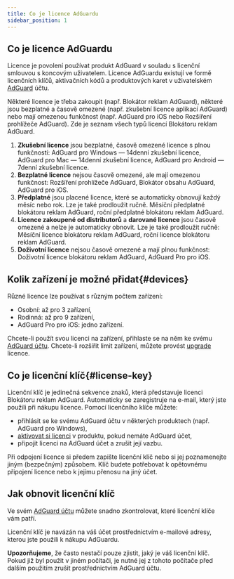```yaml
---
title: Co je licence AdGuardu
sidebar_position: 1
---
```


## Co je licence AdGuardu

Licence je povolení používat produkt AdGuard v souladu s licenční smlouvou s koncovým uživatelem. Licence AdGuardu existují ve formě licenčních klíčů, aktivačních kódů a produktových karet v uživatelském [AdGuard](../../account/register) účtu.

Některé licence je třeba zakoupit (např. Blokátor reklam AdGuard), některé jsou bezplatné a časově omezené (např. zkušební licence aplikací AdGuard) nebo mají omezenou funkčnost (např. AdGuard pro iOS nebo Rozšíření prohlížeče AdGuard). Zde je seznam všech typů licencí Blokátoru reklam AdGuard.

1. **Zkušební licence** jsou bezplatné, časově omezené licence s plnou funkčností: AdGuard pro Windows — 14denní zkušební licence, AdGuard pro Mac — 14denní zkušební licence, AdGuard pro Android — 7denní zkušební licence.
2. **Bezplatné licence** nejsou časově omezené, ale mají omezenou funkčnost: Rozšíření prohlížeče AdGuard, Blokátor obsahu AdGuard, AdGuard pro iOS.
3. **Předplatné** jsou placené licence, které se automaticky obnovují každý měsíc nebo rok. Lze je také prodloužit ručně. Měsíční předplatné blokátoru reklam AdGuard, roční předplatné blokátoru reklam AdGuard.
4. **Licence zakoupené od distributorů** a **darované licence** jsou časově omezené a nelze je automaticky obnovit. Lze je také prodloužit ručně: Měsíční licence blokátoru reklam AdGuard, roční licence blokátoru reklam AdGuard.
5. **Doživotní licence** nejsou časově omezené a mají plnou funkčnost: Doživotní licence blokátoru reklam AdGuard, AdGuard Pro pro iOS.

## Kolik zařízení je možné přidat{#devices}

Různé licence lze používat s různým počtem zařízení:

- Osobní: až pro 3 zařízení,
- Rodinná: až pro 9 zařízení,
- AdGuard Pro pro iOS: jedno zařízení.

Chcete-li použít svou licenci na zařízení, přihlaste se na něm ke svému [AdGuard účtu](../../account/features). Chcete-li rozšířit limit zařízení, můžete provést [upgrade](../payment-options/#upgrade) licence.

## Co je licenční klíč{#license-key}

Licenční klíč je jedinečná sekvence znaků, která představuje licenci Blokátoru reklam AdGuard. Automaticky se zaregistruje na e-mail, který jste použili při nákupu licence. Pomocí licenčního klíče můžete:

- přihlásit se ke svému AdGuard účtu v některých produktech (např. AdGuard pro Windows),
- [aktivovat si licenci](../activation) v produktu, pokud nemáte AdGuard účet,
- připojit licenci na AdGuard účet a zrušit její vazbu.

Při odpojení licence si předem zapište licenční klíč nebo si jej poznamenejte jiným (bezpečným) způsobem. Klíč budete potřebovat k opětovnému připojení licence nebo k jejímu přenosu na jiný účet.

## Jak obnovit licenční klíč

Ve svém [AdGuard účtu](../../account/register) můžete snadno zkontrolovat, které licenční klíče vám patří.

Licenční klíč je navázán na váš účet prostřednictvím e-mailové adresy, kterou jste použili k nákupu AdGuardu.

**Upozorňujeme**, že často nestačí pouze zjistit, jaký je váš licenční klíč. Pokud již byl použit v jiném počítači, je nutné jej z tohoto počítače před dalším použitím zrušit prostřednictvím AdGuard účtu.
